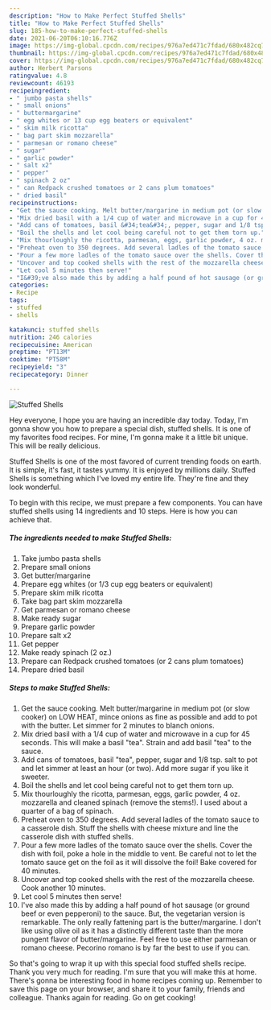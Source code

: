```yaml
---
description: "How to Make Perfect Stuffed Shells"
title: "How to Make Perfect Stuffed Shells"
slug: 185-how-to-make-perfect-stuffed-shells
date: 2021-06-20T06:10:16.776Z
image: https://img-global.cpcdn.com/recipes/976a7ed471c7fdad/680x482cq70/stuffed-shells-recipe-main-photo.jpg
thumbnail: https://img-global.cpcdn.com/recipes/976a7ed471c7fdad/680x482cq70/stuffed-shells-recipe-main-photo.jpg
cover: https://img-global.cpcdn.com/recipes/976a7ed471c7fdad/680x482cq70/stuffed-shells-recipe-main-photo.jpg
author: Herbert Parsons
ratingvalue: 4.8
reviewcount: 46193
recipeingredient:
- " jumbo pasta shells"
- " small onions"
- " buttermargarine"
- " egg whites or 13 cup egg beaters or equivalent"
- " skim milk ricotta"
- " bag part skim mozzarella"
- " parmesan or romano cheese"
- " sugar"
- " garlic powder"
- " salt x2"
- " pepper"
- " spinach 2 oz"
- " can Redpack crushed tomatoes or 2 cans plum tomatoes"
- " dried basil"
recipeinstructions:
- "Get the sauce cooking. Melt butter/margarine in medium pot (or slow cooker) on LOW HEAT, mince onions as fine as possible and add to pot with the butter. Let simmer for 2 minutes to blanch onions."
- "Mix dried basil with a 1/4 cup of water and microwave in a cup for 45 seconds. This will make a basil &#34;tea&#34;. Strain and add basil &#34;tea&#34; to the sauce."
- "Add cans of tomatoes, basil &#34;tea&#34;, pepper, sugar and 1/8 tsp. salt to pot and let simmer at least an hour (or two). Add more sugar if you like it sweeter."
- "Boil the shells and let cool being careful not to get them torn up."
- "Mix thourloughly the ricotta, parmesan, eggs, garlic powder, 4 oz. mozzarella and cleaned spinach (remove the stems!). I used about a quarter of a bag of spinach."
- "Preheat oven to 350 degrees. Add several ladles of the tomato sauce to a casserole dish. Stuff the shells with cheese mixture and line the casserole dish with stuffed shells."
- "Pour a few more ladles of the tomato sauce over the shells. Cover the dish with foil, poke a hole in the middle to vent. Be careful not to let the tomato sauce get on the foil as it will dissolve the foil! Bake covered for 40 minutes."
- "Uncover and top cooked shells with the rest of the mozzarella cheese. Cook another 10 minutes."
- "Let cool 5 minutes then serve!"
- "I&#39;ve also made this by adding a half pound of hot sausage (or ground beef or even pepperoni) to the sauce. But, the vegetarian version is remarkable. The only really fattening part is the butter/margarine. I don&#39;t like using olive oil as it has a distinctly different taste than the more pungent flavor of butter/margarine. Feel free to use either parmesan or romano cheese. Pecorino romano is by far the best to use if you can."
categories:
- Recipe
tags:
- stuffed
- shells

katakunci: stuffed shells 
nutrition: 246 calories
recipecuisine: American
preptime: "PT13M"
cooktime: "PT58M"
recipeyield: "3"
recipecategory: Dinner

---
```



![Stuffed Shells](https://img-global.cpcdn.com/recipes/976a7ed471c7fdad/680x482cq70/stuffed-shells-recipe-main-photo.jpg)

Hey everyone, I hope you are having an incredible day today. Today, I'm gonna show you how to prepare a special dish, stuffed shells. It is one of my favorites food recipes. For mine, I'm gonna make it a little bit unique. This will be really delicious.



Stuffed Shells is one of the most favored of current trending foods on earth. It is simple, it's fast, it tastes yummy. It is enjoyed by millions daily. Stuffed Shells is something which I've loved my entire life. They're fine and they look wonderful.


To begin with this recipe, we must prepare a few components. You can have stuffed shells using 14 ingredients and 10 steps. Here is how you can achieve that.

<!--inarticleads1-->

##### The ingredients needed to make Stuffed Shells:

1. Take  jumbo pasta shells
1. Prepare  small onions
1. Get  butter/margarine
1. Prepare  egg whites (or 1/3 cup egg beaters or equivalent)
1. Prepare  skim milk ricotta
1. Take  bag part skim mozzarella
1. Get  parmesan or romano cheese
1. Make ready  sugar
1. Prepare  garlic powder
1. Prepare  salt x2
1. Get  pepper
1. Make ready  spinach (2 oz.)
1. Prepare  can Redpack crushed tomatoes (or 2 cans plum tomatoes)
1. Prepare  dried basil




<!--inarticleads2-->

##### Steps to make Stuffed Shells:

1. Get the sauce cooking. Melt butter/margarine in medium pot (or slow cooker) on LOW HEAT, mince onions as fine as possible and add to pot with the butter. Let simmer for 2 minutes to blanch onions.
1. Mix dried basil with a 1/4 cup of water and microwave in a cup for 45 seconds. This will make a basil &#34;tea&#34;. Strain and add basil &#34;tea&#34; to the sauce.
1. Add cans of tomatoes, basil &#34;tea&#34;, pepper, sugar and 1/8 tsp. salt to pot and let simmer at least an hour (or two). Add more sugar if you like it sweeter.
1. Boil the shells and let cool being careful not to get them torn up.
1. Mix thourloughly the ricotta, parmesan, eggs, garlic powder, 4 oz. mozzarella and cleaned spinach (remove the stems!). I used about a quarter of a bag of spinach.
1. Preheat oven to 350 degrees. Add several ladles of the tomato sauce to a casserole dish. Stuff the shells with cheese mixture and line the casserole dish with stuffed shells.
1. Pour a few more ladles of the tomato sauce over the shells. Cover the dish with foil, poke a hole in the middle to vent. Be careful not to let the tomato sauce get on the foil as it will dissolve the foil! Bake covered for 40 minutes.
1. Uncover and top cooked shells with the rest of the mozzarella cheese. Cook another 10 minutes.
1. Let cool 5 minutes then serve!
1. I&#39;ve also made this by adding a half pound of hot sausage (or ground beef or even pepperoni) to the sauce. But, the vegetarian version is remarkable. The only really fattening part is the butter/margarine. I don&#39;t like using olive oil as it has a distinctly different taste than the more pungent flavor of butter/margarine. Feel free to use either parmesan or romano cheese. Pecorino romano is by far the best to use if you can.




So that's going to wrap it up with this special food stuffed shells recipe. Thank you very much for reading. I'm sure that you will make this at home. There's gonna be interesting food in home recipes coming up. Remember to save this page on your browser, and share it to your family, friends and colleague. Thanks again for reading. Go on get cooking!
